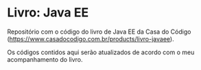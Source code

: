 # Livro: Java EE

Repositório com o código do livro de Java EE da Casa do Código (https://www.casadocodigo.com.br/products/livro-javaee).

Os códigos contidos aqui serão atualizados de acordo com o meu acompanhamento do livro.
